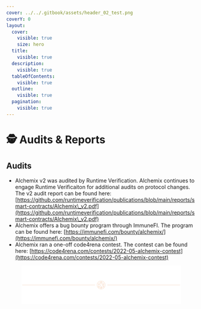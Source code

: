 ```yaml
---
cover: ../../.gitbook/assets/header_02_test.png
coverY: 0
layout:
  cover:
    visible: true
    size: hero
  title:
    visible: true
  description:
    visible: true
  tableOfContents:
    visible: true
  outline:
    visible: true
  pagination:
    visible: true
---
```


# 🕵️ Audits & Reports

## Audits

* Alchemix v2 was audited by Runtime Verification. Alchemix continues to engage Runtime Verificaiton for additional audits on protocol changes. The v2 audit report can be found here: [https://github.com/runtimeverification/publications/blob/main/reports/smart-contracts/Alchemix\_v2.pdf](https://github.com/runtimeverification/publications/blob/main/reports/smart-contracts/Alchemix\_v2.pdf)​
* Alchemix offers a bug bounty program through ImmuneFI. The program can be found here: [https://immunefi.com/bounty/alchemix/](https://immunefi.com/bounty/alchemix/)​
* Alchemix ran a one-off code4rena contest. The contest can be found here: [https://code4rena.com/contests/2022-05-alchemix-contest](https://code4rena.com/contests/2022-05-alchemix-contest)

<figure><img src="../../.gitbook/assets/header_02_test.png" alt=""><figcaption></figcaption></figure>
